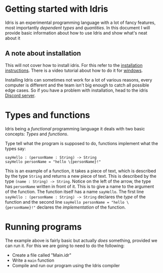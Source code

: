# Getting started with Idris

Idris is an experimental programming language with a lot of fancy features, most importantly _dependent types_ and _quantities_. In this document I will provide basic information about how to use Idris and show what's neat about it

## A note about installation

This will not cover how to install idris. For this refer to the [installation instructions](https://github.com/idris-lang/Idris2/blob/main/INSTALL.md). There is a video tutorial about how to do it for [windows](https://www.youtube.com/watch?v=pAGTLlwKM48).

Installing Idris can sometimes not work for a lot of various reasons, every computer is different and the team isn't big enough to catch all possible edge cases. So if you have a problem with installation, head to the idris [Discord server](https://discord.gg/UX68fDs2jc).

# Types and functions

Idris being a _functional_ programming language it deals with two basic concepts: _Types_ and _functions_.

Type tell what the program is supposed to do, functions implement what the types say:

```
sayHello : (personName : String) -> String
sayHello personName = "hello \{personName}!"
```

This is an example of a function, it takes a piece of text, which is described by the type `String` and returns a new piece of text. This is described by the type `(name : String) -> String`. Notice on the left of the arrow, the type has `personName` written in front of it. This is to give a name to the argument of the function. The function itself has a name `sayHello`. The first line `sayHello : (personName : String) -> String` declares the _type_ of the function and the second line `sayHello personName = "hello \{personName}!"` declares the _implementation_ of the function.

# Running programs

The example above is fairly basic but actually _does_ something, provided we can run it. For this we are going to need to do the following:

- Create a file called "Main.idr"
- Write a `main` function
- Compile and run our program using the Idris compiler